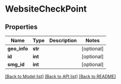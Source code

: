 # WebsiteCheckPoint

## Properties
Name | Type | Description | Notes
------------ | ------------- | ------------- | -------------
**geo_info** | **str** |  | [optional] 
**id** | **int** |  | [optional] 
**smg_id** | **int** |  | [optional] 

[[Back to Model list]](../README.md#documentation-for-models) [[Back to API list]](../README.md#documentation-for-api-endpoints) [[Back to README]](../README.md)


